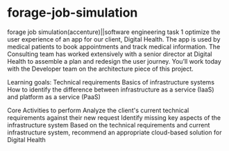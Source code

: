 # forage-job-simulation

forage job simulation(accenture)||software engineering
task 1
optimize the user experience of an app for our client, Digital Health. The app is used by medical patients to book appointments and track medical information. The Consulting team has worked extensively with a senior director at Digital Health to assemble a plan and redesign the user journey. You’ll work today with the Developer team on the architecture piece of this project. 


Learning goals:
Technical requirements
Basics of infrastructure systems
How to identify the difference between infrastructure as a service (IaaS) and platform as a service (PaaS)

Core Activities to perform
Analyze the client's current technical requirements against their new request 
Identify missing key aspects of the infrastructure system
Based on the technical requirements and current infrastructure system, recommend an appropriate cloud-based solution for Digital Health
